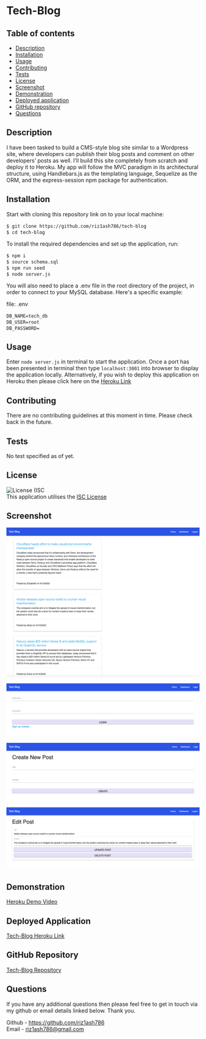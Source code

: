 # Tech-Blog

## Table of contents

- [Description](#description)
- [Installation](#installation)
- [Usage](#usage)
- [Contributing](#contributing)
- [Tests](#tests)
- [License](#license)
- [Screenshot](#screenshot)
- [Demonstration](#demonstration)
- [Deployed application](#deployed-application)
- [GitHub repository](#github-repository)
- [Questions](#questions)

## Description

I have been tasked to build a CMS-style blog site similar to a Wordpress site, where developers can publish their blog posts and comment on other developers’ posts as well. I’ll build this site completely from scratch and deploy it to Heroku. My app will follow the MVC paradigm in its architectural structure, using Handlebars.js as the templating language, Sequelize as the ORM, and the express-session npm package for authentication.

## Installation

Start with cloning this repository link on to your local machine:

```
$ git clone https://github.com/riz1ash786/tech-blog
$ cd tech-blog
```

To install the required dependencies and set up the application, run:

```
$ npm i
$ source schema.sql
$ npm run seed
$ node server.js
```

You will also need to place a .env file in the root directory of the project, in order to connect to your MySQL database. Here's a specific example:

file: .env

```
DB_NAME=tech_db
DB_USER=root
DB_PASSWORD=
```

## Usage

Enter `node server.js` in terminal to start the application. Once a port has been presented in terminal then type `localhost:3001` into browser to display the application locally. Alternatively, if you wish to deploy this application on Heroku then please click here on the [Heroku Link](https://tech-blog-rizwan.herokuapp.com/ "Heroku Link")

## Contributing

There are no contributing guidelines at this moment in time. Please check back in the future.

## Tests

No test specified as of yet.

## License

![License (ISC](https://img.shields.io/badge/License-ISC-brightgreen.svg) <br />
This application utilises the [ISC License](https://opensource.org/licenses/ISC "License Link")

## Screenshot

![Homepage](assets/images/homepage.png)

![Login](assets/images/login.png)

![Create Post](assets/images/create-post.png)

![Edit-Delete](assets/images/edit-delete-post.png)

## Demonstration

[Heroku Demo Video](https://drive.google.com/file/d/1nJgxm1AoNhzgan5TNO21paawBq8BYh94/view?usp=sharing "Heroku Demo Video")

## Deployed Application

[Tech-Blog Heroku Link](https://tech-blog-rizwan.herokuapp.com/ "Heroku Link")

## GitHub Repository

[Tech-Blog Repository](https://github.com/riz1ash786/tech-blog "Repository Link")

## Questions

If you have any additional questions then please feel free to get in touch via my github or email details linked below. Thank you.

Github - https://github.com/riz1ash786 <br />
Email - riz1ash786@gmail.com
